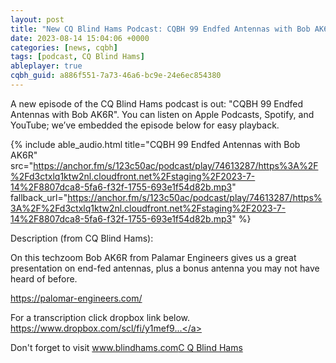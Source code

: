 ```yaml
---
layout: post
title: "New CQ Blind Hams Podcast: CQBH 99 Endfed Antennas with Bob AK6R"
date: 2023-08-14 15:04:06 +0000
categories: [news, cqbh]
tags: [podcast, CQ Blind Hams]
ableplayer: true
cqbh_guid: a886f551-7a73-46a6-bc9e-24e6ec854380
---
```


A new episode of the CQ Blind Hams podcast is out: "CQBH 99 Endfed Antennas with Bob AK6R". You can listen on Apple Podcasts, Spotify, and YouTube; we’ve embedded the episode below for easy playback.

{% include able_audio.html title="CQBH 99 Endfed Antennas with Bob AK6R" src="https://anchor.fm/s/123c50ac/podcast/play/74613287/https%3A%2F%2Fd3ctxlq1ktw2nl.cloudfront.net%2Fstaging%2F2023-7-14%2F8807dca8-5fa6-f32f-1755-693e1f54d82b.mp3" fallback_url="https://anchor.fm/s/123c50ac/podcast/play/74613287/https%3A%2F%2Fd3ctxlq1ktw2nl.cloudfront.net%2Fstaging%2F2023-7-14%2F8807dca8-5fa6-f32f-1755-693e1f54d82b.mp3" %}

Description (from CQ Blind Hams):

<p>On this techzoom Bob AK6R from Palamar Engineers gives us a great presentation on end-fed antennas, plus a bonus antenna you may not have heard of before.

<a href="https://www.youtube.com/redirect?event=video_description&redir_token=QUFFLUhqbVVubWVLZ2tJQk53T3h0SEZMOFNxRjI2TjRNZ3xBQ3Jtc0ttb2piczRsU0RfOTAyVURzU3hMMnZoQXVCQVNoa3JrQzdmdmE2QjdSU0Jic2Q5UEZpT2RzMk03S2RGVU12RXNCNDhfcmVHLVBhMkVySWN4ZlNDTXg2WGtNZ2VSQUN6U2dQSm5ORXEwSVY1b3c1MDM3RQ&q=https%3A%2F%2Fpalomar-engineers.com%2F&v=k-YoLuaZ1AQ" target="_blank" rel="nofollow">https://palomar-engineers.com/</a>

For a transcription click dropbox link below.
<a href="https://www.youtube.com/redirect?event=video_description&redir_token=QUFFLUhqbFNLNmdZd051UVdRLXM5VDN4MzhrYjkySDZId3xBQ3Jtc0ttb1lfNk11NDZQN0dpUEV6MWdNd0pMTFBOYzlOSzA4WXhEcEI5cm1qMWxRUk9zcW8wbmZzVVBMTlRzNDFjTy1BNGdMUGlEdFhQXzZjaEF0SWZLbUZJVjhsbkFUcTBLMFdZVUZkOWNuMXBHMS1IdEF2SQ&q=https%3A%2F%2Fwww.dropbox.com%2Fscl%2Ffi%2Fy1mef9oifdm624r3z758q%2FCQBH08112023.txt%3Frlkey%3Dhhe8iy0zvcoz3b7a1bb95zbnk%26dl%3D1&v=k-YoLuaZ1AQ" target="_blank" rel="nofollow">https://www.dropbox.com/scl/fi/y1mef9...</a>

Don&#39;t forget to visit www.blindhams.com<a href="https://www.youtube.com/@CQBlindHams">C Q Blind Hams</a></p>
